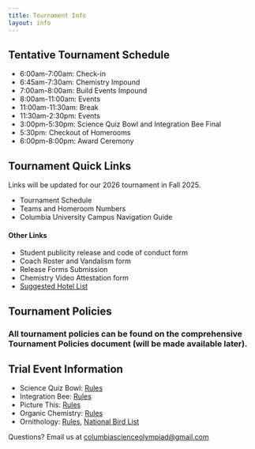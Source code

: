 ```yaml
---
title: Tournament Info
layout: info
---
```


## **Tentative Tournament Schedule**

-   6:00am-7:00am: Check-in
-   6:45am-7:30am: Chemistry Impound
-   7:00am-8:00am: Build Events Impound
-   8:00am-11:00am: Events
-   11:00am-11:30am: Break
-   11:30am-2:30pm: Events
-   3:00pm-5:30pm: Science Quiz Bowl and Integration Bee Final
-   5:30pm: Checkout of Homerooms
-   6:00pm-8:00pm: Award Ceremony

## **Tournament Quick Links**

Links will be updated for our 2026 tournament in Fall 2025.

-   Tournament Schedule
-   Teams and Homeroom Numbers
-   Columbia University Campus Navigation Guide

#### Other Links

-   Student publicity release and code of conduct form
-   Coach Roster and Vandalism form
-   Release Forms Submission
-   Chemistry Video Attestation form
-   [Suggested Hotel List](https://docs.google.com/document/d/1wXP3C66AXBl5TuVzQs4fIF-jr8aJ_a1eAt_bcJiDiug/edit?usp=sharing)

## **Tournament Policies**

### All tournament policies can be found on the comprehensive Tournament Policies document (will be made available later).

## Trial Event Information

-   Science Quiz Bowl: [Rules](https://docs.google.com/document/d/1AMyyomrl9rs31zMDHXFkZFL5hSqFel8wzteqUA18gks/edit?usp=sharing)
-   Integration Bee: [Rules](https://docs.google.com/document/d/1JTgPZNBiN1-SBNWM7BRX6KSeXLhFl2MtFFORlw6Lnts/edit?usp=sharing)
-   Picture This: [Rules](https://drive.google.com/file/d/1bNAUg6Pu71QjwPrnPGSYM5L-LyUN0ubo/view?usp=sharing)
-   Organic Chemistry: [Rules](https://docs.google.com/document/d/1VusEMMTMUvjhvWeAfZ8U9XTXSI9wi4WiGKffHr3OkUk/edit?usp=sharing)
-   Ornithology: [Rules](https://drive.google.com/file/d/1AtM-XQvdSU73JMar2Szpn500LxScU8XG/view?usp=sharing), [National Bird List](https://drive.google.com/file/d/1pMo4GjRneITTGPFSz4GxEPjlEscKt7eh/view?usp=sharing)

Questions? Email us at [columbiascienceolympiad@gmail.com](mailto:columbiascienceolympiad@gmail.com?)
